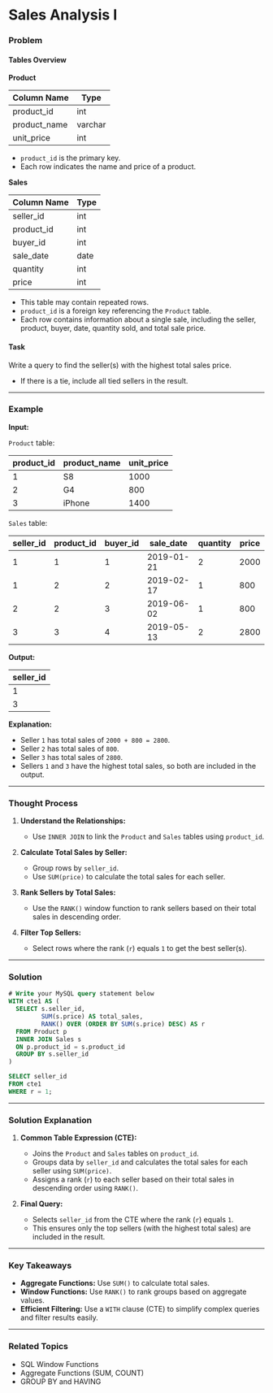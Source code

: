 # Sales Analysis I

### Problem

#### Tables Overview

**Product**

| Column Name  | Type    |
|--------------|---------|
| product_id   | int     |
| product_name | varchar |
| unit_price   | int     |

- `product_id` is the primary key.
- Each row indicates the name and price of a product.

**Sales**

| Column Name | Type |
|-------------|------|
| seller_id   | int  |
| product_id  | int  |
| buyer_id    | int  |
| sale_date   | date |
| quantity    | int  |
| price       | int  |

- This table may contain repeated rows.
- `product_id` is a foreign key referencing the `Product` table.
- Each row contains information about a single sale, including the seller, product, buyer, date, quantity sold, and total sale price.

#### Task
Write a query to find the seller(s) with the highest total sales price.
- If there is a tie, include all tied sellers in the result.

---

### Example

**Input:**

`Product` table:

| product_id | product_name | unit_price |
|------------|--------------|------------|
| 1          | S8           | 1000       |
| 2          | G4           | 800        |
| 3          | iPhone       | 1400       |

`Sales` table:

| seller_id | product_id | buyer_id | sale_date  | quantity | price |
|-----------|------------|----------|------------|----------|-------|
| 1         | 1          | 1        | 2019-01-21 | 2        | 2000  |
| 1         | 2          | 2        | 2019-02-17 | 1        | 800   |
| 2         | 2          | 3        | 2019-06-02 | 1        | 800   |
| 3         | 3          | 4        | 2019-05-13 | 2        | 2800  |

**Output:**

| seller_id |
|-----------|
| 1         |
| 3         |

**Explanation:**
- Seller `1` has total sales of `2000 + 800 = 2800`.
- Seller `2` has total sales of `800`.
- Seller `3` has total sales of `2800`.
- Sellers `1` and `3` have the highest total sales, so both are included in the output.

---

### Thought Process

1. **Understand the Relationships:**
   - Use `INNER JOIN` to link the `Product` and `Sales` tables using `product_id`.

2. **Calculate Total Sales by Seller:**
   - Group rows by `seller_id`.
   - Use `SUM(price)` to calculate the total sales for each seller.

3. **Rank Sellers by Total Sales:**
   - Use the `RANK()` window function to rank sellers based on their total sales in descending order.

4. **Filter Top Sellers:**
   - Select rows where the rank (`r`) equals `1` to get the best seller(s).

---

### Solution

```sql
# Write your MySQL query statement below
WITH cte1 AS (
  SELECT s.seller_id, 
         SUM(s.price) AS total_sales, 
         RANK() OVER (ORDER BY SUM(s.price) DESC) AS r
  FROM Product p
  INNER JOIN Sales s
  ON p.product_id = s.product_id
  GROUP BY s.seller_id
)

SELECT seller_id
FROM cte1
WHERE r = 1;
```

---

### Solution Explanation

1. **Common Table Expression (CTE):**
   - Joins the `Product` and `Sales` tables on `product_id`.
   - Groups data by `seller_id` and calculates the total sales for each seller using `SUM(price)`.
   - Assigns a rank (`r`) to each seller based on their total sales in descending order using `RANK()`.

2. **Final Query:**
   - Selects `seller_id` from the CTE where the rank (`r`) equals `1`.
   - This ensures only the top sellers (with the highest total sales) are included in the result.

---

### Key Takeaways

- **Aggregate Functions:** Use `SUM()` to calculate total sales.
- **Window Functions:** Use `RANK()` to rank groups based on aggregate values.
- **Efficient Filtering:** Use a `WITH` clause (CTE) to simplify complex queries and filter results easily.

---

### Related Topics
- SQL Window Functions
- Aggregate Functions (SUM, COUNT)
- GROUP BY and HAVING
